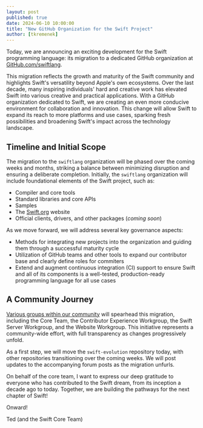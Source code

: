 ```yaml
---
layout: post
published: true
date: 2024-06-10 10:00:00
title: "New GitHub Organization for the Swift Project"
author: [tkremenek]
---
```


Today, we are announcing an exciting development for the Swift programming language: its migration to a dedicated GitHub organization at [GitHub.com/swiftlang](http://github.com/swiftlang).

This migration reflects the growth and maturity of the Swift community and highlights Swift's versatility beyond Apple's own ecosystems. Over the last decade, many inspiring individuals' hard and creative work has elevated Swift into various creative and practical applications. With a GitHub organization dedicated to Swift, we are creating an even more conducive environment for collaboration and innovation. This change will allow Swift to expand its reach to more platforms and use cases, sparking fresh possibilities and broadening Swift's impact across the technology landscape.

## Timeline and Initial Scope

The migration to the `swiftlang` organization will be phased over the coming weeks and months, striking a balance between minimizing disruption and ensuring a deliberate completion. Initially, the `swiftlang` organization will include foundational elements of the Swift project, such as:

* Compiler and core tools
* Standard libraries and core APIs
* Samples
* The [Swift.org](http://swift.org/) website
* Official clients, drivers, and other packages (*coming soon*)

As we move forward, we will address several key governance aspects:

* Methods for integrating new projects into the organization and guiding them through a successful maturity cycle
* Utilization of GitHub teams and other tools to expand our contributor base and clearly define roles for commiters
* Extend and augment continuous integration (CI) support to ensure Swift and all of its components is a well-tested, production-ready programming language for all use cases

## A Community Journey

[Various groups within our community](https://www.swift.org/community/#community-structure) will spearhead this migration, including the Core Team, the Contributor Experience Workgroup, the Swift Server Workgroup, and the Website Workgroup. This initiative represents a community-wide effort, with full transparency as changes progressively unfold.

As a first step, we will move the `swift-evolution` repository today, with other repositories transitioning over the coming weeks. We will post updates to the accompanying forum posts as the migration unfurls.

On behalf of the core team, I want to express our deep gratitude to everyone who has contributed to the Swift dream, from its inception a decade ago to today.  Together, we are building the pathways for the next chapter of Swift!

Onward!

Ted (and the Swift Core Team)
